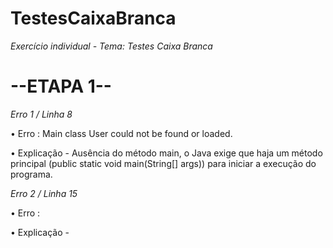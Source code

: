 # TestesCaixaBranca
*Exercício individual - Tema: Testes Caixa Branca*
# --ETAPA 1--

*Erro 1 / Linha 8*

• Erro : Main class User could not be found or loaded.

• Explicação - Ausência do método main, o Java exige que haja um método principal (public static void main(String[] args)) para iniciar a execução do programa.

*Erro 2 / Linha 15*

• Erro :

• Explicação -
